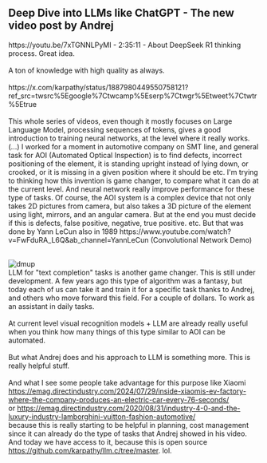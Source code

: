 <h2>Deep Dive into LLMs like ChatGPT
- The new video post by Andrej</h2>
https://youtu.be/7xTGNNLPyMI - 2:35:11 - About DeepSeek R1 thinking process. Great idea.
<br /><br />
A ton of knowledge with high quality as always. <br /><br />
https://x.com/karpathy/status/1887980449550758121?ref_src=twsrc%5Egoogle%7Ctwcamp%5Eserp%7Ctwgr%5Etweet%7Ctwtr%5Etrue
<br /><br />
This whole series of videos, even though it mostly focuses on Large Language Model, processing sequences of tokens, gives a good introduction to training neural networks,
at the level where it really works. (...) I worked for a moment in automotive company on SMT line, and general task for AOI (Automated Optical Inspection) is to find defects, 
incorrect positioning of the element, it is standing upright instead of lying down, or crooked, or it is missing in a given position where it should be etc.
I'm trying to thinking how this invention is game changer, to compare what it can do at the current level. And neural network really improve performance for these type of tasks.
Of course, the AOI system is a complex device that not only takes 2D pictures from camera, but also takes a 3D picture of the element using light, mirrors, and an angular camera.
But at the end you must decide if this is defects, false positive, negative, true positive. etc. But that was done by Yann LeCun also in 1989 
https://www.youtube.com/watch?v=FwFduRA_L6Q&ab_channel=YannLeCun (Convolutional Network Demo)
<br /><br />

![dmup](https://encrypted-tbn0.gstatic.com/images?q=tbn:ANd9GcRo4tdS_L8gdGvIQ1tUE5P1oBS0WcU7rkyuDg&s)
<br />
LLM for "text completion" tasks is another game changer. This is still under development. A few years ago this type of algorithm was a fantasy, but today each of us can take 
it and train it for a specific task thanks to Andrej, and others who move forward this field. For a couple of dollars. To work as an assistant in daily tasks.
<br /><br />
At current level visual recognition models + LLM are already really useful when you think how many things of this type similar to AOI can be automated.
<br /><br />
But what Andrej does and his approach to LLM is something more. This is really helpful stuff. 
<br /><br />
And what I see some people take advantage for this purpose like Xiaomi 
https://emag.directindustry.com/2024/07/29/inside-xiaomis-ev-factory-where-the-company-produces-an-electric-car-every-76-seconds/ <br />
or https://emag.directindustry.com/2020/08/31/industry-4-0-and-the-luxury-industry-lamborghini-vuitton-fashion-automotive/ <br />
because this is really starting to be helpful in planning, cost management since it can already do the type of tasks that Andrej showed in his video.
And today we have access to it, because this is open source https://github.com/karpathy/llm.c/tree/master. lol.
